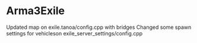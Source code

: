 # Arma3Exile

Updated map on exile.tanoa/config.cpp with bridges
Changed some spawn settings for vehicleson exile_server_settings/config.cpp
